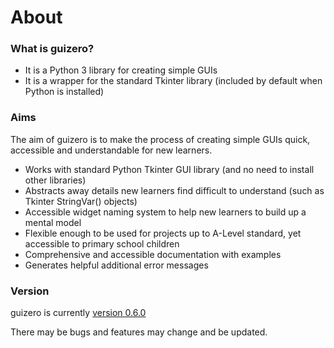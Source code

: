 # About

### What is guizero?

* It is a Python 3 library for creating simple GUIs
* It is a wrapper for the standard Tkinter library (included by default when Python is installed)

### Aims

The aim of guizero is to make the process of creating simple GUIs quick, accessible and understandable for new learners.

* Works with standard Python Tkinter GUI library (and no need to install other libraries)
* Abstracts away details new learners find difficult to understand (such as Tkinter StringVar() objects)
* Accessible widget naming system to help new learners to build up a mental model
* Flexible enough to be used for projects up to A-Level standard, yet accessible to primary school children
* Comprehensive and accessible documentation with examples
* Generates helpful additional error messages

### Version

guizero is currently [version 0.6.0](changelog.md)

There may be bugs and features may change and be updated.
